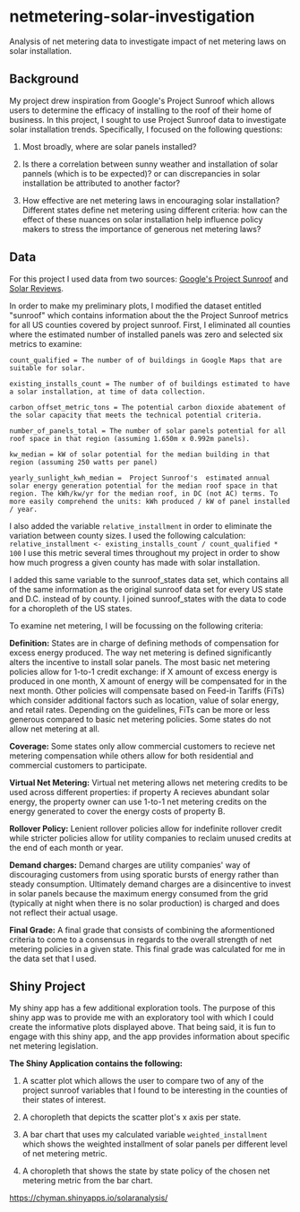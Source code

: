# netmetering-solar-investigation
Analysis of net metering data to investigate impact of net metering laws on solar installation. 



## Background

My project drew inspiration from Google's Project Sunroof which allows users to determine the efficacy of installing to the roof of their home of business. In this project, I sought to use Project Sunroof data to investigate solar installation trends. Specifically, I focused on the following questions: 

1) Most broadly, where are solar panels installed? 
  
2) Is there a correlation between sunny weather and installation of solar pannels (which is to be expected)? or can discrepancies in solar installation be attributed to another factor?
  
3) How effective are net metering laws in encouraging solar installation? Different states define net metering using different criteria: how can the effect of these nuances on solar installation help influence policy makers to stress the importance of generous net metering laws? 


## Data 
For this project I used data from two sources: [Google's Project Sunroof](https://sunroof.withgoogle.com/data-explorer/) and [Solar Reviews](https://www.solarreviews.com/blog/the-state-of-net-metering-usa-2021). 


In order to make my preliminary plots, I modified the dataset entitled "sunroof" which contains information about the the Project Sunroof metrics for all US counties covered by project sunroof. First, I eliminated all counties where the estimated number of installed panels was zero and selected six metrics to examine: 

    count_qualified = The number of of buildings in Google Maps that are suitable for solar. 
  
    existing_installs_count = The number of of buildings estimated to have a solar installation, at time of data collection. 
  
    carbon_offset_metric_tons = The potential carbon dioxide abatement of the solar capacity that meets the technical potential criteria. 
  
    number_of_panels_total = The number of solar panels potential for all roof space in that region (assuming 1.650m x 0.992m panels). 
  
    kw_median = kW of solar potential for the median building in that region (assuming 250 watts per panel)
  
    yearly_sunlight_kwh_median =  Project Sunroof's  estimated annual solar energy generation potential for the median roof space in that region. The kWh/kw/yr for the median roof, in DC (not AC) terms. To more easily comprehend the units: kWh produced / kW of panel installed / year. 
  
  I also added the variable `relative_installment` in order to eliminate the variation between county sizes. I used the following calculation: 
  `relative_installment <- existing_installs_count / count_qualified * 100` 
  I use this metric several times throughout my project in order to show how much progress a given county has made with solar installation. 
  
  I added this same variable to the sunroof_states data set, which contains all of the same information as the original sunroof data set for every US state and D.C. instead of by county. I joined sunroof_states with the data to code for a choropleth of the US states. 
  
  
  
To examine net metering, I will be focussing on the following criteria: 

**Definition:** States are in charge of defining methods of compensation for excess energy produced. The way net metering is defined significantly alters the incentive to install solar panels. The most basic net metering policies allow for 1-to-1 credit exchange: if X amount of excess energy is produced in one month, X amount of energy will be compensated for in the next month. Other policies will compensate based on Feed-in Tariffs (FiTs) which consider additional factors such as location, value of solar energy, and retail rates. Depending on the guidelines, FiTs can be more or less generous compared to basic net metering policies. Some states do not allow net metering at all. 

**Coverage:** Some states only allow commercial customers to recieve net metering compensation while others allow for both residential and commercial customers to participate. 

**Virtual Net Metering:** Virtual net metering allows net metering credits to be used across different properties: if property A recieves abundant solar energy, the property owner can use 1-to-1 net metering credits on the energy generated to cover the energy costs of property B. 

**Rollover Policy:** Lenient rollover policies allow for indefinite rollover credit while stricter policies allow for utility companies to reclaim unused credits at the end of each month or year. 

**Demand charges:** Demand charges are utility companies' way of discouraging customers from using sporatic bursts of energy rather than steady consumption. Ultimately demand charges are a disincentive to invest in solar panels because the maximum energy consumed from the grid (typically at night when there is no solar production) is charged and does not reflect their actual usage. 

**Final Grade:** A final grade that consists of combining the aformentioned criteria to come to a consensus in regards to the overall strength of net metering policies in a given state. This final grade was calculated for me in the data set that I used. 


## Shiny Project 
My shiny app has a few additional exploration tools. The purpose of this shiny app was to provide me with an exploratory tool with which I could create the informative plots displayed above. That being said, it is fun to engage with this shiny app, and the app provides information about specific net metering legislation.  

**The Shiny Application contains the following:** 
1) A scatter plot which allows the user to compare two of any of the project sunroof variables that I found to be interesting in the counties of their states of interest. 

2) A choropleth that depicts the scatter plot's x axis per state.

3) A bar chart that uses my calculated variable `weighted_installment` which shows the weighted installment of solar panels per different level of net metering metric. 

4) A choropleth that shows the state by state policy of the chosen net metering metric from the bar chart. 

https://chyman.shinyapps.io/solaranalysis/ 

